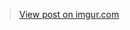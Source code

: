  <blockquote class="imgur-embed-pub" lang="en" data-id="hfeHOx0"><a href="https://imgur.com/hfeHOx0">View post on imgur.com</a></blockquote><script async src="//s.imgur.com/min/embed.js" charset="utf-8"></script>
